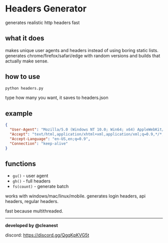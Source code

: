 # Headers Generator

generates realistic http headers fast

## what it does

makes unique user agents and headers instead of using boring static lists. generates chrome/firefox/safari/edge with random versions and builds that actually make sense.

## how to use

```bash
python headers.py
```

type how many you want, it saves to headers.json

## example

```json
{
  "User-Agent": "Mozilla/5.0 (Windows NT 10.0; Win64; x64) AppleWebKit/537.36 (KHTML, like Gecko) Chrome/121.0.0.4829 Safari/537.36",
  "Accept": "text/html,application/xhtml+xml,application/xml;q=0.9,*/*;q=0.8",
  "Accept-Language": "en-US,en;q=0.9",
  "Connection": "keep-alive"
}
```

## functions

- `gu()` - user agent
- `gh()` - full headers  
- `fs(count)` - generate batch

works with windows/mac/linux/mobile. generates login headers, api headers, regular headers.

fast because multithreaded.

---

**developed by @cleanest** 

discord: https://discord.gg/QgqKpKVG5t